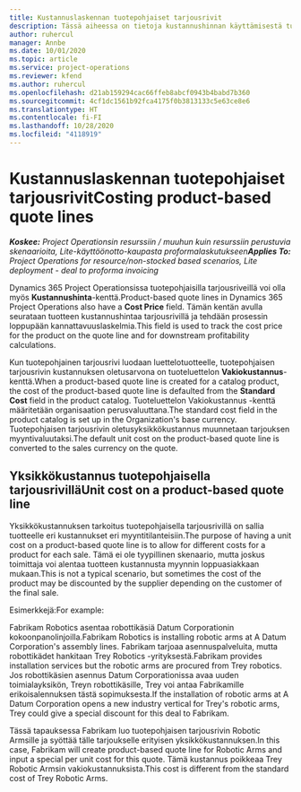 ```yaml
---
title: Kustannuslaskennan tuotepohjaiset tarjousrivit
description: Tässä aiheessa on tietoja kustannushinnan käyttämisestä tuotepohjaisella tarjousrivillä.
author: ruhercul
manager: Annbe
ms.date: 10/01/2020
ms.topic: article
ms.service: project-operations
ms.reviewer: kfend
ms.author: ruhercul
ms.openlocfilehash: d21ab159294cac66ffeb8abcf0943b4babd7b360
ms.sourcegitcommit: 4cf1dc1561b92fca4175f0b3813133c5e63ce8e6
ms.translationtype: HT
ms.contentlocale: fi-FI
ms.lasthandoff: 10/28/2020
ms.locfileid: "4118919"
---
```

# <a name="costing-product-based-quote-lines"></a><span data-ttu-id="75ccb-103">Kustannuslaskennan tuotepohjaiset tarjousrivit</span><span class="sxs-lookup"><span data-stu-id="75ccb-103">Costing product-based quote lines</span></span>

<span data-ttu-id="75ccb-104">_**Koskee:** Project Operationsin resurssiin / muuhun kuin resurssiin perustuvia skenaarioita, Lite-käyttöönotto-kaupasta proformalaskutukseen_</span><span class="sxs-lookup"><span data-stu-id="75ccb-104">_**Applies To:** Project Operations for resource/non-stocked based scenarios, Lite deployment - deal to proforma invoicing_</span></span>


<span data-ttu-id="75ccb-105">Dynamics 365 Project Operationsissa tuotepohjaisilla tarjousriveillä voi olla myös **Kustannushinta**-kenttä.</span><span class="sxs-lookup"><span data-stu-id="75ccb-105">Product-based quote lines in Dynamics 365 Project Operations also have a **Cost Price** field.</span></span> <span data-ttu-id="75ccb-106">Tämän kentän avulla seurataan tuotteen kustannushintaa tarjousrivillä ja tehdään prosessin loppupään kannattavuuslaskelmia.</span><span class="sxs-lookup"><span data-stu-id="75ccb-106">This field is used to track the cost price for the product on the quote line and for downstream profitability calculations.</span></span>

<span data-ttu-id="75ccb-107">Kun tuotepohjainen tarjousrivi luodaan luettelotuotteelle, tuotepohjaisen tarjousrivin kustannuksen oletusarvona on tuoteluettelon **Vakiokustannus**-kenttä.</span><span class="sxs-lookup"><span data-stu-id="75ccb-107">When a product-based quote line is created for a catalog product, the cost of the product-based quote line is defaulted from the **Standard Cost** field in the product catalog.</span></span> <span data-ttu-id="75ccb-108">Tuoteluettelon Vakiokustannus -kenttä määritetään organisaation perusvaluuttana.</span><span class="sxs-lookup"><span data-stu-id="75ccb-108">The standard cost field in the product catalog is set up in the Organization's base currency.</span></span> <span data-ttu-id="75ccb-109">Tuotepohjaisen tarjousrivin oletusyksikkökustannus muunnetaan tarjouksen myyntivaluutaksi.</span><span class="sxs-lookup"><span data-stu-id="75ccb-109">The default unit cost on the product-based quote line is converted to the sales currency on the quote.</span></span>

## <a name="unit-cost-on-a-product-based-quote-line"></a><span data-ttu-id="75ccb-110">Yksikkökustannus tuotepohjaisella tarjousrivillä</span><span class="sxs-lookup"><span data-stu-id="75ccb-110">Unit cost on a product-based quote line</span></span>

<span data-ttu-id="75ccb-111">Yksikkökustannuksen tarkoitus tuotepohjaisella tarjousrivillä on sallia tuotteelle eri kustannukset eri myyntitilanteisiin.</span><span class="sxs-lookup"><span data-stu-id="75ccb-111">The purpose of having a unit cost on a product-based quote line is to allow for different costs for a product for each sale.</span></span> <span data-ttu-id="75ccb-112">Tämä ei ole tyypillinen skenaario, mutta joskus toimittaja voi alentaa tuotteen kustannusta myynnin loppuasiakkaan mukaan.</span><span class="sxs-lookup"><span data-stu-id="75ccb-112">This is not a typical scenario, but sometimes the cost of the product may be discounted by the supplier depending on the customer of the final sale.</span></span>

<span data-ttu-id="75ccb-113">Esimerkkejä:</span><span class="sxs-lookup"><span data-stu-id="75ccb-113">For example:</span></span>

<span data-ttu-id="75ccb-114">Fabrikam Robotics asentaa robottikäsiä Datum Corporationin kokoonpanolinjoilla.</span><span class="sxs-lookup"><span data-stu-id="75ccb-114">Fabrikam Robotics is installing robotic arms at A Datum Corporation's assembly lines.</span></span> <span data-ttu-id="75ccb-115">Fabrikam tarjoaa asennuspalveluita, mutta robottikädet hankitaan Trey Robotics -yrityksestä.</span><span class="sxs-lookup"><span data-stu-id="75ccb-115">Fabrikam provides installation services but the robotic arms are procured from Trey robotics.</span></span> <span data-ttu-id="75ccb-116">Jos robottikäsien asennus Datum Corporationissa avaa uuden toimialayksikön, Treyn robottikäsille, Trey voi antaa Fabrikamille erikoisalennuksen tästä sopimuksesta.</span><span class="sxs-lookup"><span data-stu-id="75ccb-116">If the installation of robotic arms at A Datum Corporation opens a new industry vertical for Trey's robotic arms, Trey could give a special discount for this deal to Fabrikam.</span></span>

<span data-ttu-id="75ccb-117">Tässä tapauksessa Fabrikam luo tuotepohjaisen tarjousrivin Robotic Armsille ja syöttää tälle tarjoukselle erityisen yksikkökustannuksen.</span><span class="sxs-lookup"><span data-stu-id="75ccb-117">In this case, Fabrikam will create product-based quote line for Robotic Arms and input a special per unit cost for this quote.</span></span> <span data-ttu-id="75ccb-118">Tämä kustannus poikkeaa Trey Robotic Armsin vakiokustannuksista.</span><span class="sxs-lookup"><span data-stu-id="75ccb-118">This cost is different from the standard cost of Trey Robotic Arms.</span></span>
